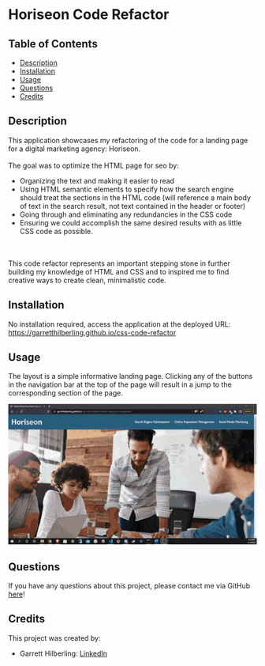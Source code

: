 # Horiseon Code Refactor

## Table of Contents
* [Description](#Description)
* [Installation](#Installation)
* [Usage](#Usage)
* [Questions](#Questions)
* [Credits](#Credits)

## Description 
This application showcases my refactoring of the code for a landing page for a digital marketing agency: Horiseon. 
<br></br>
The goal was to optimize the HTML page for seo by:
* Organizing the text and making it easier to read
* Using HTML semantic elements to specify how the search engine should treat the sections in the HTML code (will reference a main body of text in the search result, not text contained in the header or footer)
* Going through and eliminating any redundancies in the CSS code
* Ensuring we could accomplish the same desired results with as little CSS code as possible. 

<br></br>
This code refactor represents an important stepping stone in further building my knowledge of HTML and CSS and to inspired me to find creative ways to create clean, minimalistic code. 

## Installation
No installation required, access the application at the deployed URL: https://garretthilberling.github.io/css-code-refactor

## Usage
The layout is a simple informative landing page. Clicking any of the buttons in the navigation bar at the top of the page will result in a jump to the corresponding section of the page. 

<p align="center">
    <img src="./assets/images/gif-demonstration.gif" width="700" />
</p>

## Questions
If you have any questions about this project, please contact me via GitHub [here](https://github.com/garretthilberling)!

## Credits
This project was created by:
* Garrett Hilberling: [LinkedIn](https://www.linkedin.com/in/garretthilberling/)
